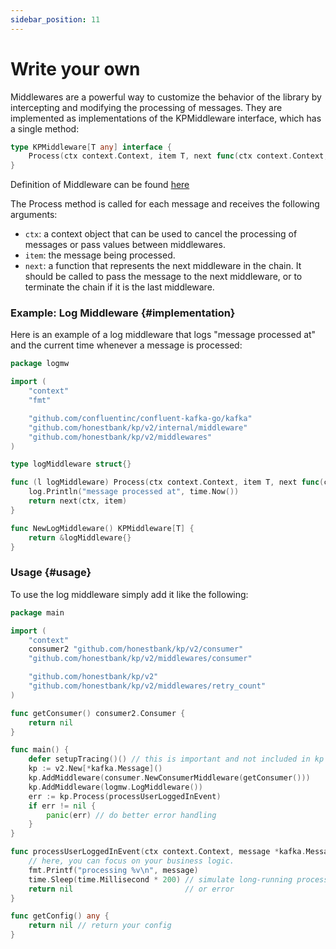 ```yaml
---
sidebar_position: 11
---
```


# Write your own
Middlewares are a powerful way to customize the behavior of the library by intercepting and modifying the processing of messages. They are implemented as implementations of the KPMiddleware interface, which has a single method:
```go
type KPMiddleware[T any] interface {
	Process(ctx context.Context, item T, next func(ctx context.Context, item T) error) error
}
```

Definition of Middleware can be found [here](https://github.com/honestbank/kp/blob/e5d8f1e0ec1cceaa898e6a1ed7f7b468021b7b74/v2/middlewares/interface.go#L5-L7)


The Process method is called for each message and receives the following arguments:
- `ctx`: a context object that can be used to cancel the processing of messages or pass values between middlewares.
- `item`: the message being processed.
- `next`: a function that represents the next middleware in the chain. It should be called to pass the message to the next middleware, or to terminate the chain if it is the last middleware.


### Example: Log Middleware {#implementation}
Here is an example of a log middleware that logs "message processed at" and the current time whenever a message is processed:

```go
package logmw

import (
	"context"
	"fmt"

	"github.com/confluentinc/confluent-kafka-go/kafka"
	"github.com/honestbank/kp/v2/internal/middleware"
	"github.com/honestbank/kp/v2/middlewares"
)

type logMiddleware struct{}

func (l logMiddleware) Process(ctx context.Context, item T, next func(ctx context.Context, item T) error) error {
	log.Println("message processed at", time.Now())
	return next(ctx, item)
}

func NewLogMiddleware() KPMiddleware[T] {
	return &logMiddleware{}
}
```


### Usage {#usage}
To use the log middleware simply add it like the following:

```go
package main

import (
	"context"
	consumer2 "github.com/honestbank/kp/v2/consumer"
	"github.com/honestbank/kp/v2/middlewares/consumer"

	"github.com/honestbank/kp/v2"
	"github.com/honestbank/kp/v2/middlewares/retry_count"
)

func getConsumer() consumer2.Consumer {
    return nil
}

func main() {
	defer setupTracing()() // this is important and not included in kp by default
	kp := v2.New[*kafka.Message]()
	kp.AddMiddleware(consumer.NewConsumerMiddleware(getConsumer()))
	kp.AddMiddleware(logmw.LogMiddleware())
	err := kp.Process(processUserLoggedInEvent)
	if err != nil {
		panic(err) // do better error handling
	}
}

func processUserLoggedInEvent(ctx context.Context, message *kafka.Message) error {
	// here, you can focus on your business logic.
	fmt.Printf("processing %v\n", message)
	time.Sleep(time.Millisecond * 200) // simulate long-running process
	return nil                         // or error
}

func getConfig() any {
	return nil // return your config
}
```
